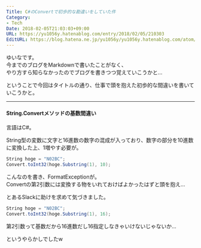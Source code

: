 ```yaml
---
Title: C#のConvertで初歩的な勘違いをしていた件
Category:
- Tech
Date: 2018-02-05T21:03:03+09:00
URL: https://yu1056y.hatenablog.com/entry/2018/02/05/210303
EditURL: https://blog.hatena.ne.jp/yu1056y/yu1056y.hatenablog.com/atom/entry/8599973812344124706
---
```


ゆいなです。   
今までのブログをMarkdownで書いたことがなく、   
やり方すら知らなかったのでブログを書きつつ覚えていこうかと…  
 
ということで今回はタイトルの通り、仕事で頭を抱えた初歩的な間違いを書いていこうかと。  
 
***
#### String.Convertメソッドの基数間違い

言語はC#。  

 
String型の変数に文字と16進数の数字の混成が入っており、数字の部分を10進数に変換した上、1増やす必要が。  
 
```cs
String hoge = "N02BC";
Convert.toInt32(hoge.Substring(1), 10);
```

こんなのを書き、FormatExceptionが。  
Convertの第2引数には変換する物をいれておけばよかったはずと頭を抱え…  
 
とあるSlackに助けを求めて気づきました。

```cs
String hoge = "N02BC";
Convert.toInt32(hoge.Substring(1), 16);
```
第2引数って基数だから16進数だし16指定しなきゃいけないじゃないか…  

というやらかしでしたw
